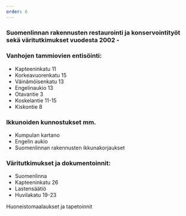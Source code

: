 ```yaml
---
order: 6
---
```

### Suomenlinnan rakennusten restaurointi ja konservointityöt sekä väritutkimukset vuodesta 2002 -

### Vanhojen tammiovien entisöinti:
* Kapteeninkatu 11
* Korkeavuorenkatu 15
* Väinämöisenkatu 13
* Engelinaukio 13
* Otavantie 3
* Koskelantie 11-15
* Kiskontie 8

### Ikkunoiden kunnostukset mm.
* Kumpulan kartano
* Engelin aukio
* Suomenlinnan rakennusten ikkunakorjaukset

### Väritutkimukset ja dokumentoinnit:
* Suomenlinna
* Kapteeninkatu 26
* Lastensäätiö
* Huvilakatu 19-23

Huoneistomaalaukset ja tapetoinnit
